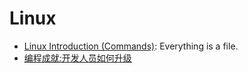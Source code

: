 # Linux

* [Linux Introduction (Commands)](http://www.slideshare.net/anandvaidya/linux-introduction-commands): Everything is a file.
* [编程成就:开发人员如何升级](http://article.yeeyan.org/view/202760/229967)
